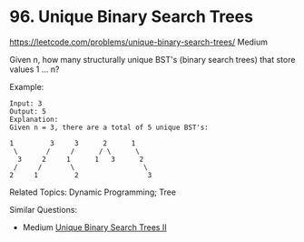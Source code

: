 # 96. Unique Binary Search Trees
<https://leetcode.com/problems/unique-binary-search-trees/>
Medium

Given n, how many structurally unique BST's (binary search trees) that store values 1 ... n?

Example:

    Input: 3
    Output: 5
    Explanation:
    Given n = 3, there are a total of 5 unique BST's:

    1         3     3      2      1
     \       /     /      / \      \
      3     2     1      1   3      2
     /     /       \                 \
    2     1         2                 3

Related Topics: Dynamic Programming; Tree

Similar Questions: 
* Medium [Unique Binary Search Trees II](https://leetcode.com/problems/unique-binary-search-trees-ii/)

